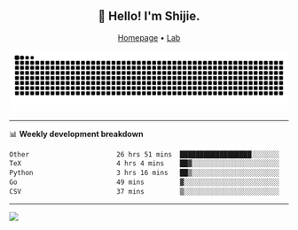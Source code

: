 <h2 align="center">👋 Hello! I'm Shijie.</h2>
<p align="center">
  <a href="https://xu-shi-jie.github.io"> Homepage</a> •
  <a href="https://onodalab.ees.hokudai.ac.jp"> Lab </a>
</p>

![Snake animation](https://github.com/xu-shi-jie/xu-shi-jie/blob/output/github-snake.svg)


-------

📊 **Weekly development breakdown**
<!--START_SECTION:waka-->

```txt
Other                      26 hrs 51 mins  ██████████████████░░░░░░░   72.22 %
TeX                        4 hrs 4 mins    ██▓░░░░░░░░░░░░░░░░░░░░░░   10.98 %
Python                     3 hrs 16 mins   ██▒░░░░░░░░░░░░░░░░░░░░░░   08.80 %
Go                         49 mins         ▓░░░░░░░░░░░░░░░░░░░░░░░░   02.21 %
CSV                        37 mins         ▒░░░░░░░░░░░░░░░░░░░░░░░░   01.66 %
```

<!--END_SECTION:waka-->

-------
![](https://komarev.com/ghpvc/?username=xu-shi-jie&style=flat-square&color=blue) 
